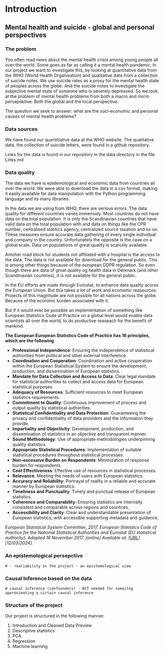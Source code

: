# Introduction

## Mental health and suicide - global and personal perspectives

### The problem

You often read news about the mental health crisis among young people all over the world.
Some goes as far as calling it a mental health pandemic. In our project we want to investigate this,
by looking at quantitative data from the WHO (World Health Organisation) and qualitative data from
a collection of suicide notes.
We use suicide rates as a proxy for the mental health state of peoples across the globe. And the suicide notes to investigate the subjective mental state of someone who is severely depressed. So we look at the problem of mental health problems from both a macro and micro persepektive. Both the global and the local perspective.

The question we seek to answer: what are the soci-economic and personal causes of mental health problems?

### Data sources

We have found our quantitiative data at the WHO website. The qualitative data, the collection of suicide letters, were found in a github repository.

Links for the data is found in our repository in the data directory in the file Links.md

### Data quality

The data we have is epidemological and economic data from countries all over the world.
We were able to download the data in a csv format, making it easily available for data manipulation with the Python programming language and its many libraries.

In the data we are using from WHO, there are serious errors. The data quality for different countries varies immensely. Most countries do not have data on the total population. It is only the Scandinavian countries that have valid data on the total population with and data on things like the CPR number, centralised statitics agency, centralized source taxation and so on. These measures ensure accurate data gathering of every single individual and company in the country. Unfortunately the opposite is the case on a global scale. Data on populations of great quality is scarcely available.

Antoher road block for students not affiliated with a hospital is the access to the data. The data is not available for download for the general public. This is among other things because of the european GDPR regulation. So even though there are data of great quality og health data in Denmark (and other Scandinavian countries), it is not available for the general public.

In the EU efforts are made through Eurostat, to enhance data quality acorss the European Union. But this takes a lot of work and economic reasources. Projects of this magnitude are not possible for all nations across the globe. Because of the econimic burden associated with it.

But if it would ever be possible an implementation of something like European Statistics Code of Practice on a global level would enable data scientists all over the world, to do productive reaseach for the benefit of mankind. 

**The European European Statistics Code of Practice has 16 principles, which are the following**

- **Professional Independence**: Ensuring the independence of statistical authorities from political and other external interference.
- **Coordination and Cooperation**: Coordination and active cooperation within the European Statistical System to ensure the development, production, and dissemination of European statistics.
- **Mandate for Data Collection and Access to Data**: Clear legal mandate for statistical authorities to collect and access data for European statistical purposes.
- **Adequacy of Resources**: Sufficient resources to meet European statistics requirements.
- **Commitment to Quality**: Continuous improvement of process and output quality by statistical authorities.
- **Statistical Confidentiality and Data Protection**: Guaranteeing the privacy and confidentiality of data providers and the information they provide.
- **Impartiality and Objectivity**: Development, production, and dissemination of statistics in an objective and transparent manner.
- **Sound Methodology**: Use of appropriate methodologies underpinning quality statistics.
- **Appropriate Statistical Procedures**: Implementation of suitable statistical procedures throughout statistical processes.
- **Non-excessive Burden on Respondents**: Minimization of response burden for respondents.
- **Cost Effectiveness**: Effective use of resources in statistical processes.
- **Relevance**: Meeting the needs of users with European statistics.
- **Accuracy and Reliability**: Portrayal of reality in a reliable and accurate manner by European statistics.
- **Timeliness and Punctuality**: Timely and punctual release of European statistics.
- **Coherence and Comparability**: Ensuring statistics are internally consistent and comparable across regions and countries.
- **Accessibility and Clarity**: Clear and understandable presentation of European statistics, with accessible supporting metadata and guidance.



_European Statistical System Committee, 2017. European Statistics Code of Practice for the National Statistical Authorities and Eurostat (EU statistical authority). Adopted 16 November 2017. [online] Available at: [[URL](https://ec.europa.eu/eurostat/web/products-catalogues/-/ks-02-18-142)] [12/03/2024]._

### An epistemological persepctive

    # - realiability in the project - an epistemological view

### Causal Inference based on the data

    # causal inference (confounders) - RCT needed for someitng approximating a cirtain causal inference

### Structure of the project

Our project is structured in the following manner.

1. Introduction and Cleaned Data Preview
2. Descriptive statistics
3. PCA
4. Regression
5. Machine learning
